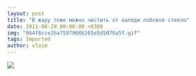 ```yaml
---
layout: post
title: "В жару тоже можно чистить от наледи лобовое стекло"
date: 2011-06-29 00:00:00 +0300
img: "064f8cce2ba7597966b265e5d5076a5f.gif"
tags: Imported
author: vlaim
---
```


![](/blog/assets/img/064f8cce2ba7597966b265e5d5076a5f.gif)